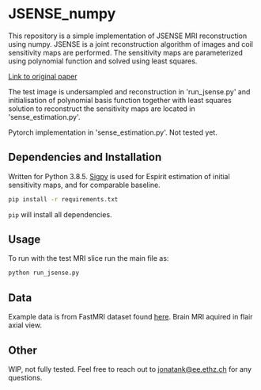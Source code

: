 # JSENSE_numpy
This repository is a simple implementation of JSENSE MRI reconstruction using numpy. JSENSE is a joint reconstruction algorithm of images and coil sensitivity maps are performed. The sensitivity maps are parameterized using polynomial function and solved using least squares. 

[Link to original paper](https://onlinelibrary.wiley.com/doi/full/10.1002/mrm.21245)

The test image is undersampled and reconstruction in 'run_jsense.py' and initialisation of polynomial basis function together with least squares solution to reconstruct the sensitivity maps are located in 'sense_estimation.py'.

Pytorch implementation in 'sense_estimation.py'. Not tested yet.

## Dependencies and Installation
Written for Python 3.8.5. [Sigpy](https://sigpy.readthedocs.io/en/latest/index.html) is used for Espirit estimation of initial sensitivity maps, and for comparable baseline. 

```bash
pip install -r requirements.txt
```

`pip` will install all dependencies.

## Usage
To run with the test MRI slice run the main file as:
```bash
python run_jsense.py
```

## Data
Example data is from FastMRI dataset found [here](https://fastmri.org/). Brain MRI aquired in flair axial view.

## Other
WIP, not fully tested.
Feel free to reach out to jonatank@ee.ethz.ch for any questions.
